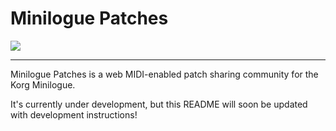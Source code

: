 # Minilogue Patches

<img src="https://travis-ci.org/eric-wood/minilogue-patches.svg?branch=master">

- - -

Minilogue Patches is a web MIDI-enabled patch sharing community for the Korg Minilogue.

It's currently under development, but this README will soon be updated with development instructions!
